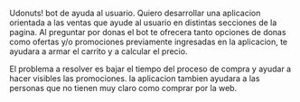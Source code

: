 Udonuts! bot de ayuda al usuario.
Quiero desarrollar una aplicacion orientada a las ventas que ayude al usuario en distintas secciones de la pagina.
Al preguntar por donas el bot te ofrecera tanto opciones de donas como ofertas y/o promociones previamente ingresadas en la aplicacion,
te ayudara a armar el carrito y a calcular el precio.

El problema a resolver es bajar el tiempo del proceso de compra y ayudar a hacer visibles las promociones.
la aplicacion tambien ayudara a las personas que no tienen muy claro como comprar por la web.


